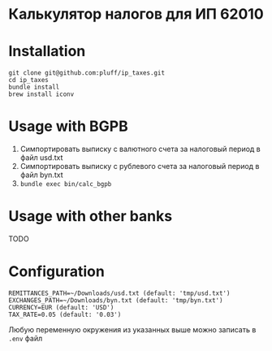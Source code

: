 # Калькулятор налогов для ИП 62010

# Installation

```
git clone git@github.com:pluff/ip_taxes.git
cd ip_taxes
bundle install
brew install iconv
```

# Usage with BGPB

1. Симпортировать выписку с валютного счета за налоговый период в файл usd.txt
1. Симпортировать выписку с рублевого счета за налоговый период в файл byn.txt
1. `bundle exec bin/calc_bgpb`

# Usage with other banks

TODO

# Configuration

```
REMITTANCES_PATH=~/Downloads/usd.txt (default: 'tmp/usd.txt')
EXCHANGES_PATH=~/Downloads/byn.txt (default: 'tmp/byn.txt')
CURRENCY=EUR (default: 'USD')
TAX_RATE=0.05 (default: '0.03')
```

Любую переменную окружения из указанных выше можно записать в `.env` файл
